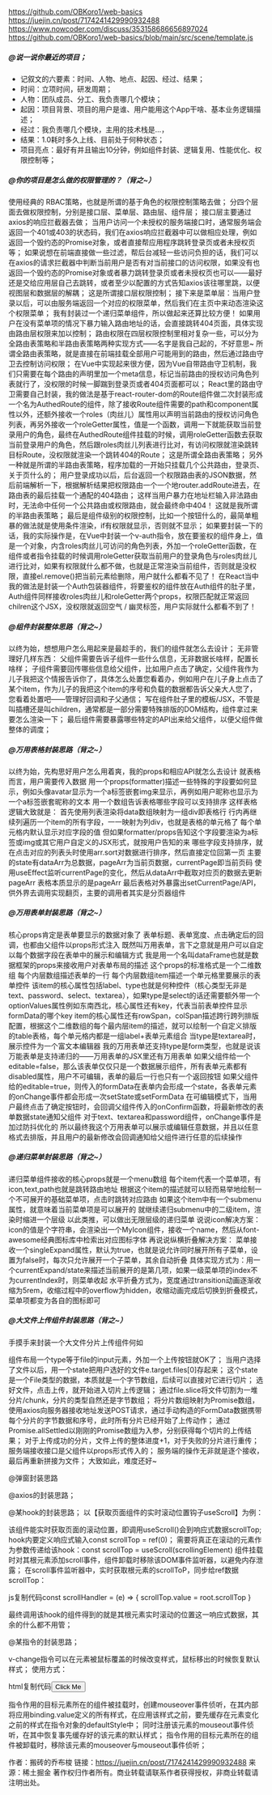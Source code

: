 
https://github.com/OBKoro1/web-basics
https://juejin.cn/post/7174241429990932488
https://www.nowcoder.com/discuss/353158686656897024
https://github.com/OBKoro1/web-basics/blob/main/src/scene/template.js

##### @说一说你最近的项目；

+ 记叙文的六要素：时间、人物、地点、起因、经过、结果；
+ 时间：立项时间，研发周期；
+ 人物：团队成员、分工、我负责哪几个模块；
+ 起因：项目背景、项目的用户是谁、用户能用这个App干啥、基本业务逻辑描述；
+ 经过：我负责哪几个模块，主用的技术栈是...，
+ 结果：1.0耗时多久上线、目前处于何种状态；
+ 项目亮点：最好有并且输出10分钟，例如组件封装、逻辑复用、性能优化、权限控制等；

##### @你的项目是怎么做的权限管理的？（背之~）

使用经典的 RBAC策略，也就是所谓的基于角色的权限控制策略去做；
分四个层面去做权限控制，分别是接口层、菜单层、路由层、组件层；
接口层主要通过axios的响应拦截器去做；
当用户访问一个未授权的服务端接口时，通常服务端会返回一个401或403的状态码，我们在axios响应拦截器中可以做相应处理，例如返回一个毁约态的Promise对象，或者直接帮应用程序跳转登录页或者未授权页等；
如果说想在前端直接做一些过滤，帮后台减轻一些访问负担的话，我们可以在axios的请求拦截器中判断当前用户是否有对当前接口的访问权限，如果没有也返回一个毁约态的Promise对象或者暴力跳转登录页或者未授权页也可以——最好还是交给应用层自己去跳转，或者至少以配置的方式告知axios该往哪里跳，以便视图层和数据层的解耦；
这是所谓接口层权限控制；
接下来是菜单层：当用户登录以后，可以由服务端返回一个对应的权限菜单，然后我们在主页中来动态渲染这个权限菜单；
我有封装过一个递归菜单组件，所以做起来还算比较方便！
如果用户在没有菜单项的情况下暴力输入路由地址的话，会直接跳转404页面，具体实现由路由层权限来加以控制；
路由权限在四层权限控制里相对复杂一些，可以分为全路由表策略和半路由表策略两种实现方式——名字是我自己起的，不好意思~
所谓全路由表策略，就是直接在前端挂载全部用户可能用到的路由，然后通过路由守卫去控制访问权限；
在Vue中实现起来很方便，因为Vue自带路由守卫机制，我们只需要在每个路由的声明里加一个meta信息，标记当前路由的授权访问角色列表就行了，没权限的时候一脚踹到登录页或者404页面都可以；
React里的路由守卫需要自己封装，我的做法是基于react-router-dom的Route组件做二次封装形成一个名为AuthedRoute的组件，除了接收Route组件需要的path和component属性以外，还额外接收一个roles（肉丝儿）属性用以声明当前路由的授权访问角色列表，再另外接收一个roleGetter属性，值是一个函数，调用一下就能获取当前登录用户的角色，最终在AuthedRoute组件挂载的时候，调用roleGetter函数去获取当前登录用户的角色，然后跟roles肉丝儿列表进行比对，有访问权限就渲染跳转目标Route，没权限就渲染一个跳转404的Route；
这是所谓全路由表策略；
另外一种就是所谓的半路由表策略，程序加载的一开始只挂载几个公共路由，登录页、关于页什么的；
用户登录成功以后，后台返回一个权限路由表的JSON数据，然后前端解析一下，根据解析结果把权限路由一个一个地router.addRoute进去，在路由表的最后挂载一个通配的404路由；
这样当用户暴力在地址栏输入非法路由时，无法命中任何一个公共路由或权限路由，就会最终命中404！
这就是我所谓的半路由表策略；
最后是组件级别的权限控制，比如一个按钮什么的，最简单粗暴的做法就是使用条件渲染，if有权限就显示，否则就不显示；
如果要封装一下的话，我的实际操作是，在Vue中封装一个v-auth指令，放在要鉴权的组件身上，值是一个对象，内含roles肉丝儿可访问的角色列表，外加一个roleGetter函数，在组件或者指令挂载的时候调用roleGetter获取当前用户的登录角色与roles肉丝儿进行比对，如果有权限就什么都不做，也就是正常渲染当前组件，否则就是没权限，直接el.remove()把当前元素给删除，用户就什么都看不见了！
在React当中我的做法是封装一个Auth包装器组件，将要鉴权的组件放在Auth组件的肚子里，Auth组件同样接收roles肉丝儿和roleGetter两个props，权限匹配就正常返回chilren这个JSX，没权限就返回空气 / 幽灵标签，用户实际就什么都看不到了！


##### @组件封装整体思路（背之~）

以终为始，想想用户怎么用起来是最趁手的，我们的组件就怎么去设计；
无非管理好几样东西：
父组件需要告诉子组件一些什么信息，无非数据长啥样，配置长啥样；
子组件需要回传哪些信息给父组件，比如用户点击了确定，父组件我作为儿子我把这个情报告诉你了，具体怎么处置您看着办，例如用户在儿子身上点击了某个item，作为儿子的我把这个item的序号和负载的数据都告诉父亲大人您了，您看着处置吧——管理好回调和子父通信；
写在组件肚子里的模板/JSX，不管是叫插槽还是叫children，通常都是一部分需要特殊排版的DOM结构，组件拿过来要怎么渲染一下；
最后组件需要暴露哪些特定的API出来给父组件，以便父组件做整体的调度；

##### @万用表格封装思路（背之~）

以终为始，先构思好用户怎么用着爽，我的props和相应API就怎么去设计
就表格而言，用户需要传入数据
用一个props(formatter)描述一些特殊的字段要如何显示，例如头像avatar显示为一个a标签嵌套img来显示，再例如用户昵称也显示为一个a标签嵌套昵称的文本
用一个数组告诉表格哪些字段可以支持排序
这样表格逻辑大致就是：
首先使用列表渲染将data数组映射为一组div即表格行
行内再继续列遍历一个item的所有字段，一一映射为列div，也就是表格的单元格了
每个单元格内默认显示对应字段的值
但如果formatter/props告知这个字段要渲染为a标签或img或其它用户自定义的JSX形式，就按用户告知的来
哪些字段支持排序，就在点击对应的列表头时使用arr.sort对数据进行排序，然后直接定位回第一页
主要的state有dataArr为总数据，pageArr为当前页数据，currentPage即当前页码
使用useEffect监听currentPage的变化，然后从dataArr中截取对应页的数据去更新pageArr
表格本质显示的是pageArr
最后表格对外暴露出setCurrentPage/API，供外界去调用实现翻页，主要的调用者其实是分页器组件

##### @万用表单封装思路（背之~）

核心props肯定是表单要显示的数据对象了
表单标题、表单宽度、点击确定后的回调，也都由父组件以props形式注入
既然叫万用表单，言下之意就是用户可以自定以每个数据字段在表单中的展示和编辑方式
我是用一个名叫dataFrame也就是数据框架的props来接收用户对表单布局的描述
这个props的标准格式是一个二维数组
每个内层数组描述表单的一行
每个内层数组item描述一个单元格里要展示的表单控件
该item的核心属性包括label、type也就是何种控件（核心类型无非是text、password、select、textarea），如果type是select的话还需要额外带一个optionValues属性例如东南西北，核心属性还有key，代表当前表单控件显示formData的哪个key
item的核心属性还有rowSpan，colSpan描述跨行跨列排版配置，根据这个二维数组的每个最内层item的描述，就可以绘制一个自定义排版的table表格，每个单元格内都是一组label+表单元素组合
当type是textarea时，展示控件为一个富文本编辑器
我的万用表单还支持type是form类型，也就是说该万能表单是支持递归的——万用表单的JSX里还有万用表单
如果父组件给一个editable=false，那么该表单仅仅只是一个数据展示组件，所有表单元素都有disabled属性，用户不可编辑，表单的最后一行也只有一个返回按钮
如果父组件给的editable=true，则传入的formData在表单内会形成一个state，各表单元素的onChange事件都会形成一次setState或setFormData
在可编辑模式下，当用户最终点击了确定按钮时，会回调父组件传入的onConfirm函数，将最新修改的表单数据state通知父组件
对于text、textarea和password组件，onChange事件是加过防抖优化的
所以最终我这个万用表单可以展示或编辑任意数据，并且以任意格式去排版，并且用户的最新修改会回调通知给父组件进行任意的后续操作

##### @递归菜单封装思路（背之~）

递归菜单组件接收的核心props就是一个menu数组
每个item代表一个菜单项，有icon,text,path也就是跳转路由地址
根据这个item的描述就可以轻而易举地绘制一个不可展开的基础菜单项，点击时跳转对应路由
如果这个item中有一个submenu属性，就意味着当前菜单项是可以展开的
就继续递归submenu中的二级item，渲染时缩进一个层级
以此类推，可以做出无限层级的递归菜单
说说icon解决方案：
icon的值是个字符串，会渲染出一个MyIcon组件，接收一个name，然后从font-awesome经典图标库中检索出对应图标字体
再说说纵横折叠解决方案：
菜单接收一个singleExpand属性，默认为true，也就是说允许同时展开所有子菜单，设置为false时，每次只允许展开一个子菜单，其余自动折叠
具体实现方式为：用一个currentExpand/state来描述当前展开的是第几项，如果一级菜单项的index不为currentIndex时，则菜单收起
水平折叠方式为，宽度通过transition动画逐渐收缩为5rem，收缩过程中的overflow为hidden，收缩动画完成后切换到折叠模式，菜单项都变为各自的图标即可

##### @大文件上传组件封装思路（背之~）
手摸手来封装一个大文件分片上传组件何如

组件布局一个type等于file的input元素，外加一个上传按钮就OK了；
当用户选择了文件以后，用一个state把用户选好的文件e.target.files[0]存起来；
这个state是一个File类型的数据，本质就是一个字节数组，后续可以直接对它进行切片；
选好文件，点击上传，就开始进入切片上传逻辑；
通过file.slice将文件切割为一堆分片/chunk，分片的类型自然还是字节数组；
将分片数组映射为Promise数组，使用axios向服务器接收地址发送POST请求，通过手动构造的FormData数据携带每个分片的字节数据和序号，此时所有分片已经开始了上传动作；
通过Promise.allSettled以刚刚的Promise数组为入参，分别获得每个切片的上传结果；
对于上传成功的分片，文件上传的整体进度+1，对于失败的分片进行重传；
服务端接收接口是父组件以props形式传入的；
服务端的操作无非就是逐个接收，最后再重新拼接为文件；
大致如此，难度还好~


@弹窗封装思路

@axios的封装思路；

@某hook的封装思路；
以【获取页面组件的实时滚动位置钩子useScroll】为例：

该组件能实时获取页面的滚动位置，即调用useScroll()会到响应式数据scrollTop;
hook内要定义响应式输入const scrollTop = ref(0)；
需要将真正在滚动的元素作为参数传递给该hook：const scrollTop = useScroll(scrollingElement)
组件挂载时对其根元素添加scroll事件，组件卸载时移除该DOM事件监听器，以避免内存泄露；
在scroll事件监听器中，实时获取根元素的scrollToP，同步给ref数据scrollTop：

js复制代码const scrollHandler = (e) => {
    scrollTop.value = root.scrollTop
}


最终调用该hook的组件得到的就是其根元素实时滚动的位置这一响应式数据，其余的什么都不用管；

@某指令的封装思路；

v-change指令可以在元素被鼠标覆盖的时候改变样式，鼠标移出的时候恢复默认样式；
使用方式：

html复制代码<button v-change="{color:'cyan'}">Click Me</button>


指令作用的目标元素所在的组件被挂载时，创建mouseover事件侦听，在其内部将应用binding.value定义的所有样式，在应用该样式之前，要先缓存在元素变化之前的样式在指令对象的defaultStyle中；
同时注册该元素的mouseout事件侦听，在其中恢复事先缓存好的该元素的默认样式；
指令作用的目标元素所在的组件被卸载时，移除该元素的mouseover与mouseout事件侦听；

作者：搬砖的乔布梭
链接：https://juejin.cn/post/7174241429990932488
来源：稀土掘金
著作权归作者所有。商业转载请联系作者获得授权，非商业转载请注明出处。